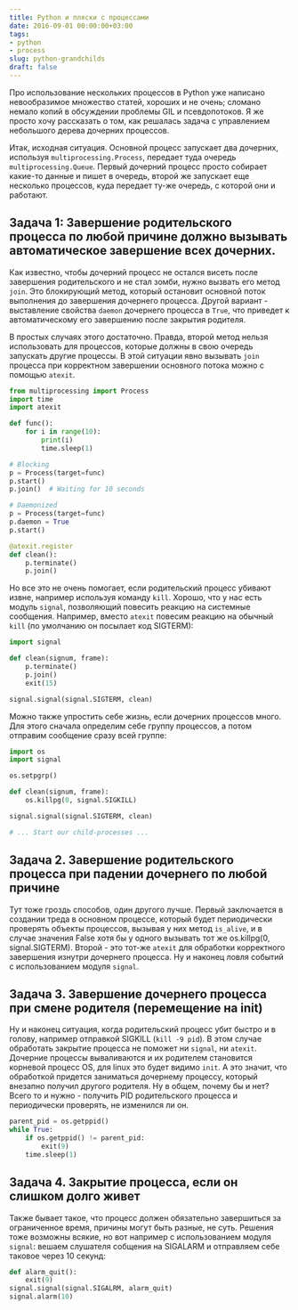 ```yaml
---
title: Python и пляски с процессами
date: 2016-09-01 00:00:00+03:00
tags:
- python
- process
slug: python-grandchilds
draft: false
---
```


Про использование нескольких процессов в Python уже написано невообразимое множество статей, хороших и не очень;
сломано немало копий в обсуждении проблемы GIL и псевдопотоков. Я же просто хочу рассказать о том, как решалась
задача с управлением небольшого дерева дочерних процессов.

Итак, исходная ситуация. Основной процесс запускает два дочерних, используя `multiprocessing.Process`, передает туда
очередь `multiprocessing.Queue`. Первый дочерний процесс просто собирает какие-то данные и пишет в очередь,
второй же запускает еще несколько процессов, куда передает ту-же очередь, с которой они и работают.

## Задача 1: Завершение родительского процесса по любой причине должно вызывать автоматическое завершение всех дочерних.

Как известно, чтобы дочерний процесс не остался висеть после завершения родительского и не стал зомби, нужно вызвать его метод `join`.
Это блокирующий метод, который остановит основной поток выполнения до завершения дочернего процесса. Другой вариант - 
выставление свойства `daemon` дочернего процесса в `True`, что приведет к автоматическому его завершению после закрытия родителя.

В простых случаях этого достаточно. Правда, второй метод нельзя использовать для процессов, которые должны в свою очередь запускать другие процессы.
В этой ситуации явно вызывать `join` процесса при корректном завершении основного потока можно с помощью `atexit`.

```python
from multiprocessing import Process
import time
import atexit

def func():
    for i in range(10):
        print(i)
        time.sleep(1)

# Blocking
p = Process(target=func)
p.start()
p.join()  # Waiting for 10 seconds

# Daemonized
p = Process(target=func)
p.daemon = True
p.start()

@atexit.register
def clean():
    p.terminate()
    p.join()

```

Но все это не очень помогает, если родительский процесс убивают извне, например используя команду `kill`.
Хорошо, что у нас есть модуль `signal`, позволяющий повесить реакцию на системные сообщения. Например, вместо `atexit` повесим реакцию
на обычный `kill` (по умолчанию он посылает код SIGTERM):

```python
import signal

def clean(signum, frame):
    p.terminate()
    p.join()
    exit(15)

signal.signal(signal.SIGTERM, clean)
```

Можно также упростить себе жизнь, если дочерних процессов много. Для этого сначала определим себе группу процессов, а потом отправим
сообщение сразу всей группе:

```python
import os
import signal

os.setpgrp()

def clean(signum, frame):
    os.killpg(0, signal.SIGKILL)

signal.signal(signal.SIGTERM, clean)

# ... Start our child-processes ...

```

## Задача 2. Завершение родительского процесса при падении дочернего по любой причине

Тут тоже гроздь способов, один другого лучше. Первый заключается в создании треда в основном процессе, который будет периодически
проверять объекты процессов, вызывая у них метод `is_alive`, и в случае значения False хотя бы у одного вызывать тот же os.killpg(0, signal.SIGTERM).
Второй - это тот-же `atexit` для обработки корректного завершения изнутри дочернего процесса. Ну и наконец ловля событий с использованием модуля `signal`.

## Задача 3. Завершение дочернего процесса при смене родителя (перемещение на init)

Ну и наконец ситуация, когда родительский процесс убит быстро и в голову, например отправкой SIGKILL (`kill -9 pid`). В этом случае обработать закрытие процесса
не поможет ни `signal`, ни `atexit`. Дочерние процессы вываливаются и их родителем становится корневой процесс OS, для linux это будет видимо `init`.
А это значит, что обработкой придется заниматься дочернему процессу, который внезапно получил другого родителя. Ну в общем, почему бы и нет? Всего то и нужно -
получить PID родительского процесса и периодически проверять, не изменился ли он.

```python
parent_pid = os.getppid()
while True:
    if os.getppid() != parent_pid:
        exit(9)
    time.sleep(1)
```

## Задача 4. Закрытие процесса, если он слишком долго живет

Также бывает такое, что процесс должен обязательно завершиться за ограниченное время, причины могут быть разные, не суть. Решения тоже возможны всякие, но вот
например с использованием модуля `signal`: вешаем слушателя собщения на SIGALARM и отправляем себе таковое через 10 секунд:

```python
def alarm_quit():
    exit(9)
signal.signal(signal.SIGALRM, alarm_quit)
signal.alarm(10)
```
